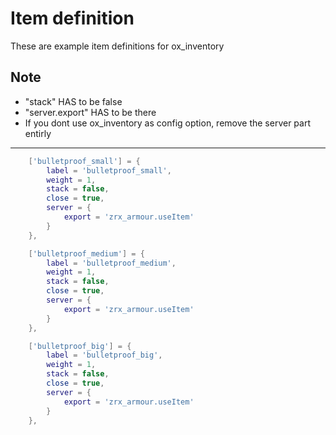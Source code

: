 # Item definition

These are example item definitions for ox_inventory

## Note

- "stack" HAS to be false
- "server.export" HAS to be there
- If you dont use ox_inventory as config option, remove the server part entirly

---

```lua
    ['bulletproof_small'] = {
		label = 'bulletproof_small',
		weight = 1,
		stack = false,
		close = true,
		server = {
			export = 'zrx_armour.useItem'
		}
	},

	['bulletproof_medium'] = {
		label = 'bulletproof_medium',
		weight = 1,
		stack = false,
		close = true,
		server = {
			export = 'zrx_armour.useItem'
		}
	},

	['bulletproof_big'] = {
		label = 'bulletproof_big',
		weight = 1,
		stack = false,
		close = true,
		server = {
			export = 'zrx_armour.useItem'
		}
	},
```

